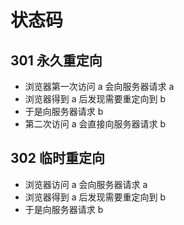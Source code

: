 # 状态码

## 301 永久重定向

- 浏览器第一次访问 a 会向服务器请求 a
- 浏览器得到 a 后发现需要重定向到 b
- 于是向服务器请求 b
- 第二次访问 a 会直接向服务器请求 b

## 302 临时重定向

- 浏览器访问 a 会向服务器请求 a
- 浏览器得到 a 后发现需要重定向到 b
- 于是向服务器请求 b
